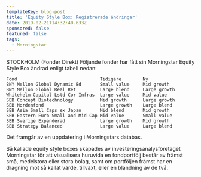```yaml
---
templateKey: blog-post
title: 'Equity Style Box: Registrerade ändringar'
date: 2019-02-21T14:32:40.633Z
sponsored: false
featured: false
tags:
  - Morningstar
---
```

STOCKHOLM (Fonder Direkt) Följande fonder har fått sin Morningstar Equity Style Box ändrad enligt tabell nedan:

```
Fond                               Tidigare        Ny          
BNY Mellon Global Dynamic Bd       Small value     Mid growth  
BNY Mellon Global Real Ret         Large blend     Large growth
Whitehelm Capital Lstd Cor Infras  Large value     Mid value   
SEB Concept Biotechnology          Mid growth      Large growth
SEB Nordenfond                     Large growth    Large blend 
SEB Asia Small Caps ex Japan       Mid blend       Mid growth  
SEB Eastern Euro Small and Mid Cap Mid value       Small value 
SEB Sverige Expanderad             Large growth    Mid growth  
SEB Strategy Balanced              Large value     Large blend 
```
Det framgår av en uppdatering i Morningstars databas.

Så kallade equity style boxes skapades av investeringsanalysföretaget Morningstar för att visualisera huruvida en fondportfölj består av främst små, medelstora eller stora bolag, samt om portföljen främst har en dragning mot så kallat värde, tillväxt, eller en blandning av de två.
